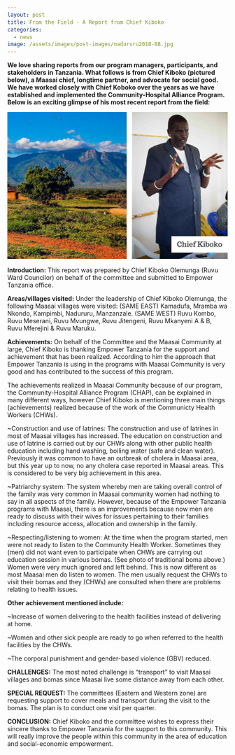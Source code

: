 ```yaml
---
layout: post
title: From the Field - A Report from Chief Kiboko
categories:
  - news
image: /assets/images/post-images/nadururu2018-88.jpg
---
```


**We love sharing reports from our program managers, participants, and stakeholders in Tanzania. What follows is from Chief Kiboko (pictured below), a Maasai chief, longtime partner, and advocate for social good. We have worked closely with Chief Koboko over the years as we have established and implemented the Community-Hospital Alliance Program. Below is an exciting glimpse of his most recent report from the field:**

![](/uploads/2017/12/07/from-the-field---a-report-from-chief-kiboko/fromthefield1200.jpg)

**Introduction:** This report was prepared by Chief Kiboko Olemunga (Ruvu Ward Councilor) on behalf of the committee and submitted to Empower Tanzania office.

**Areas/villages visited:** Under the leadership of Chief Kiboko Olemunga, the following Maasai villages were visited: (SAME EAST) Kamadufa, Mramba wa Nkondo, Kampimbi, Nadururu, Manzanzale. (SAME WEST) Ruvu Kombo, Ruvu Meserani, Ruvu Mvungwe, Ruvu Jitengeni, Ruvu Mkanyeni A & B, Ruvu Mferejini & Ruvu Maruku.

**Achievements:** On behalf of the Committee and the Maasai Community at large, Chief Kiboko is thanking Empower Tanzania for the support and achievement that has been realized. According to him the approach that Empower Tanzania is using in the programs with Maasai Community is very good and has contributed to the success of this program.

The achievements realized in Maasai Community because of our program, the Community-Hospital Alliance Program (CHAP), can be explained in many different ways, however Chief Kiboko is mentioning three main things (achievements) realized because of the work of the Communicty Health Workers (CHWs).

~Construction and use of latrines: The construction and use of latrines in most of Maasai villages has increased. The education on construction and use of latrine is carried out by our CHWs along with other public health education including hand washing, boiling water (safe and clean water). Previously it was common to have an outbreak of cholera in Maasai area, but this year up to now, no any cholera case reported in Maasai areas. This is considered to be very big achievement in this area.

~Patriarchy system: The system whereby men are taking overall control of the family was very common in Maasai community women had nothing to say in all aspects of the family. However, because of the Empower Tanzania programs with Maasai, there is an improvements because now men are ready to discuss with their wives for issues pertaining to their families including resource access, allocation and ownership in the family.

~Respecting/listening to women: At the time when the program started, men were not ready to listen to the Community Health Worker. Sometimes they (men) did not want even to participate when CHWs are carrying out education session in various bomas. (See photo of traditional boma above.) Women were very much ignored and left behind. This is now different as most Maasai men do listen to women. The men usually request the CHWs to visit their bomas and they (CHWs) are consulted when there are problems relating to health issues.

**Other achievement mentioned include:**

~Increase of women delivering to the health facilities instead of delivering at home.

~Women and other sick people are ready to go when referred to the health facilities by the CHWs.

~The corporal punishment and gender-based violence (GBV) reduced.

**CHALLENGES:** The most noted challenge is “transport” to visit Maasai villages and bomas since Maasai live some distance away from each other.

**SPECIAL REQUEST:** The committees (Eastern and Western zone) are requesting support to cover meals and transport during the visit to the bomas. The plan is to conduct one visit per quarter.

**CONCLUSION:** Chief Kiboko and the committee wishes to express their sincere thanks to Empower Tanzania for the support to this community. This will really improve the people within this community in the area of education and social-economic empowerment.